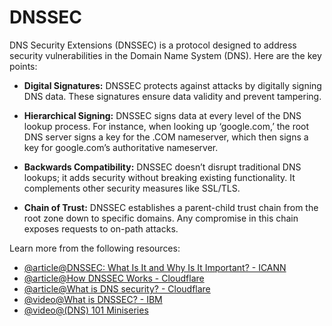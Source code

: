 # DNSSEC

DNS Security Extensions (DNSSEC) is a protocol designed to address security vulnerabilities in the Domain Name System (DNS). Here are the key points:

- **Digital Signatures:**
DNSSEC protects against attacks by digitally signing DNS data. These signatures ensure data validity and prevent tampering.

- **Hierarchical Signing:**
DNSSEC signs data at every level of the DNS lookup process. For instance, when looking up ‘google.com,’ the root DNS server signs a key for the .COM nameserver, which then signs a key for google.com’s authoritative nameserver.

- **Backwards Compatibility:**
DNSSEC doesn’t disrupt traditional DNS lookups; it adds security without breaking existing functionality. It complements other security measures like SSL/TLS.

- **Chain of Trust:**
DNSSEC establishes a parent-child trust chain from the root zone down to specific domains.
Any compromise in this chain exposes requests to on-path attacks.

Learn more from the following resources:

- [@article@DNSSEC: What Is It and Why Is It Important? - ICANN](https://www.icann.org/resources/pages/dnssec-what-is-it-why-important-2019-03-05-en)
- [@article@How DNSSEC Works - Cloudflare](https://www.cloudflare.com/dns/dnssec/how-dnssec-works/)
- [@article@What is DNS security? - Cloudflare](https://www.cloudflare.com/learning/dns/dns-security/)
- [@video@What is DNSSEC? - IBM](https://www.youtube.com/watch?v=Fk2oejzgSVQ)
- [@video@(DNS) 101 Miniseries](https://www.youtube.com/playlist?list=PLTk5ZYSbd9MhMmOiPhfRJNW7bhxHo4q-K)
